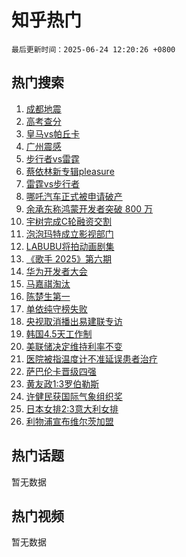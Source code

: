 # 知乎热门

`最后更新时间：2025-06-24 12:20:26 +0800`

## 热门搜索

1. [成都地震](https://www.zhihu.com/search?q=%E6%88%90%E9%83%BD%E5%9C%B0%E9%9C%87)
1. [高考查分](https://www.zhihu.com/search?q=%E9%AB%98%E8%80%83%E6%9F%A5%E5%88%86)
1. [皇马vs帕丘卡](https://www.zhihu.com/search?q=%E7%9A%87%E9%A9%ACvs%E5%B8%95%E4%B8%98%E5%8D%A1)
1. [广州震感](https://www.zhihu.com/search?q=%E5%B9%BF%E5%B7%9E%E9%9C%87%E6%84%9F)
1. [步行者vs雷霆](https://www.zhihu.com/search?q=%E6%AD%A5%E8%A1%8C%E8%80%85vs%E9%9B%B7%E9%9C%86)
1. [蔡依林新专辑pleasure](https://www.zhihu.com/search?q=%E8%94%A1%E4%BE%9D%E6%9E%97%E6%96%B0%E4%B8%93%E8%BE%91pleasure)
1. [雷霆vs步行者](https://www.zhihu.com/search?q=%E9%9B%B7%E9%9C%86vs%E6%AD%A5%E8%A1%8C%E8%80%85)
1. [哪吒汽车正式被申请破产](https://www.zhihu.com/search?q=%E5%93%AA%E5%90%92%E6%B1%BD%E8%BD%A6%E6%AD%A3%E5%BC%8F%E8%A2%AB%E7%94%B3%E8%AF%B7%E7%A0%B4%E4%BA%A7)
1. [余承东称鸿蒙开发者突破 800 万](https://www.zhihu.com/search?q=%E4%BD%99%E6%89%BF%E4%B8%9C%E7%A7%B0%E9%B8%BF%E8%92%99%E5%BC%80%E5%8F%91%E8%80%85%E7%AA%81%E7%A0%B4%20800%20%E4%B8%87)
1. [宇树完成C轮融资交割](https://www.zhihu.com/search?q=%E5%AE%87%E6%A0%91%E5%AE%8C%E6%88%90C%E8%BD%AE%E8%9E%8D%E8%B5%84%E4%BA%A4%E5%89%B2)
1. [泡泡玛特成立影视部门](https://www.zhihu.com/search?q=%E6%B3%A1%E6%B3%A1%E7%8E%9B%E7%89%B9%E6%88%90%E7%AB%8B%E5%BD%B1%E8%A7%86%E9%83%A8%E9%97%A8)
1. [LABUBU将拍动画剧集](https://www.zhihu.com/search?q=LABUBU%E5%B0%86%E6%8B%8D%E5%8A%A8%E7%94%BB%E5%89%A7%E9%9B%86)
1. [《歌手 2025》第六期](https://www.zhihu.com/search?q=%E3%80%8A%E6%AD%8C%E6%89%8B%202025%E3%80%8B%E7%AC%AC%E5%85%AD%E6%9C%9F)
1. [华为开发者大会](https://www.zhihu.com/search?q=%E5%8D%8E%E4%B8%BA%E5%BC%80%E5%8F%91%E8%80%85%E5%A4%A7%E4%BC%9A)
1. [马嘉祺淘汰](https://www.zhihu.com/search?q=%E9%A9%AC%E5%98%89%E7%A5%BA%E6%B7%98%E6%B1%B0)
1. [陈楚生第一](https://www.zhihu.com/search?q=%E9%99%88%E6%A5%9A%E7%94%9F%E7%AC%AC%E4%B8%80)
1. [单依纯守榜失败](https://www.zhihu.com/search?q=%E5%8D%95%E4%BE%9D%E7%BA%AF%E5%AE%88%E6%A6%9C%E5%A4%B1%E8%B4%A5)
1. [央视取消播出易建联专访](https://www.zhihu.com/search?q=%E5%A4%AE%E8%A7%86%E5%8F%96%E6%B6%88%E6%92%AD%E5%87%BA%E6%98%93%E5%BB%BA%E8%81%94%E4%B8%93%E8%AE%BF)
1. [韩国4.5天工作制](https://www.zhihu.com/search?q=%E9%9F%A9%E5%9B%BD4.5%E5%A4%A9%E5%B7%A5%E4%BD%9C%E5%88%B6)
1. [美联储决定维持利率不变](https://www.zhihu.com/search?q=%E7%BE%8E%E8%81%94%E5%82%A8%E5%86%B3%E5%AE%9A%E7%BB%B4%E6%8C%81%E5%88%A9%E7%8E%87%E4%B8%8D%E5%8F%98)
1. [医院被指温度计不准延误患者治疗](https://www.zhihu.com/search?q=%E5%8C%BB%E9%99%A2%E8%A2%AB%E6%8C%87%E6%B8%A9%E5%BA%A6%E8%AE%A1%E4%B8%8D%E5%87%86%E5%BB%B6%E8%AF%AF%E6%82%A3%E8%80%85%E6%B2%BB%E7%96%97)
1. [萨巴伦卡晋级四强](https://www.zhihu.com/search?q=%E8%90%A8%E5%B7%B4%E4%BC%A6%E5%8D%A1%E6%99%8B%E7%BA%A7%E5%9B%9B%E5%BC%BA)
1. [黄友政1:3罗伯勒斯](https://www.zhihu.com/search?q=%E9%BB%84%E5%8F%8B%E6%94%BF1%3A3%E7%BD%97%E4%BC%AF%E5%8B%92%E6%96%AF)
1. [许健民获国际气象组织奖](https://www.zhihu.com/search?q=%E8%AE%B8%E5%81%A5%E6%B0%91%E8%8E%B7%E5%9B%BD%E9%99%85%E6%B0%94%E8%B1%A1%E7%BB%84%E7%BB%87%E5%A5%96)
1. [日本女排2:3意大利女排](https://www.zhihu.com/search?q=%E6%97%A5%E6%9C%AC%E5%A5%B3%E6%8E%922%3A3%E6%84%8F%E5%A4%A7%E5%88%A9%E5%A5%B3%E6%8E%92)
1. [利物浦宣布维尔茨加盟](https://www.zhihu.com/search?q=%E5%88%A9%E7%89%A9%E6%B5%A6%E5%AE%A3%E5%B8%83%E7%BB%B4%E5%B0%94%E8%8C%A8%E5%8A%A0%E7%9B%9F)

## 热门话题

暂无数据

## 热门视频

暂无数据